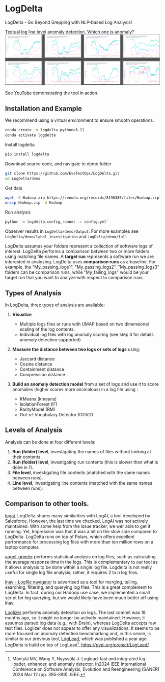 # LogDelta
LogDelta - Go Beyond Grepping with NLP-based Log Analysis! 

Textual log line level anomaly detection. Which one is anomaly? 
![8 different log files](images/8_log_files.png)

See [YouTube](https://www.youtube.com/playlist?list=PLTUjKYPvVhe6JhHBlkJN_yPhVDR5w2ej2) demonstrating the tool in action.

## Installation and Example
We recommend using a virtual environment to ensure smooth operations.
```bash
conda create -n logdelta python=3.11
conda activate logdelta
```
Install logdelta. 
```bash
pip install logdelta
```
Download source code, and navigate to demo folder
```bash
git clone https://github.com/EvoTestOps/LogDelta.git
cd LogDelta/demo
```
Get data
```bash
wget -O Hadoop.zip https://zenodo.org/records/8196385/files/Hadoop.zip?download=1
unzip Hadoop.zip -d Hadoop
```
Run analysis
```bash
python -m logdelta.config_runner -c config.yml`
```
Observer results in `LogDelta/demo/Output`. For more examples see `LogDelta/demo/label_investigation` and `LogDelta/demo/full`


LogDelta assumes your folders represent a collection of software logs of interest. LogDelta performs a comparison between two or more folders using matching file names.  A **target run** represents a software run we are interested in analyzing. LogDelta uses **comparison runs** as a baseline. For example, the "My_passing_logs1", "My_passing_logs2", "My_passing_logs3" folders can be comparison runs, while "My_failing_logs" would be your target run that you want to analyze with respect to comparison runs.


## Types of Analysis
In LogDelta, three types of analysis are available:

1. **Visualize** 
   - Multiple logs files or runs with UMAP based on two dimensional scaling of the log contents. 
   - Individual log files with log anomaly scoring (see step 3 for details anomaly detection supported)

2. **Measure the distance between two logs or sets of logs** using:
   - Jaccard distance
   - Cosine distance
   - Containment distance
   - Compression distance

3. **Build an anomaly detection model** from a set of logs and use it to score anomalies (higher scores more anomalous) in a log file using :
   - KMeans (kmeans)
   - IsolationForest (IF)
   - RarityModel (RM)
   - Out-of-Vocabulary Detector (OOVD)



## Levels of Analysis
Analysis can be done at four different levels:

1. **Run (folder) level**, investigating the names of files without looking at their contents.
2. **Run (folder) level**, investigating run contents (this is slower than what is done in 1).
3. **File level**, investigating file contents (matched with the same names between runs).
4. **Line level**, investigating line contents (matched with the same names between runs).

## Comparison to other tools. 
[logai](https://github.com/salesforce/logai). LogDelta shares many similarities with LogAI, a tool developed by Salesforce. However, the last time we checked, LogAI was not actively maintained. With some help from the issue tracker, we wer able to get it running. Yet, Impression was that it was a bit on the slow side compared to LogDelta. LogDelta runs on top of Polars, which offers excellent performance for processing log files with more than ten million rows on a laptop computer. 

[angel-grinder](https://github.com/rcoh/angle-grinder) performs statistical analysis on log files, such as calculating the average response time in the logs. This is complementary to our tool as it allows analysis to be done within a single log file. Logdelta is not really useful for single log file analysis; rather, it requires 2 to n log files.

[lnav - Logfile navigator](https://lnav.org/) is advertised as a tool for merging, tailing, searching, filtering, and querying log files. This is a great complement to LogDelta. In fact, during our Hadoop use case, we implemented a small script for log querying, but we would likely have been much better off using lnav. 

[Loglizer](https://github.com/logpai/loglizer) performs anomaly detection on logs. The last commit was 18 months ago, so it might no longer be actively maintained. However, it assumes parsed log data (e.g., with Drain), whereas LogDelta accepts raw text files. Loglizer does not appear to offer any visualizations. It seems to be more focused on anomaly detection benchmarking and, in this sense, is similar to our previous tool, [LogLead](https://github.com/EvoTestOps/LogLead), which was published a year ago. LogDelta is build on top of LogLead[^1]. https://pypi.org/project/LogLead/


[^1]: Mäntylä MV, Wang Y, Nyyssölä J. Loglead-fast and integrated log loader, enhancer, and anomaly detector. In2024 IEEE International Conference on Software Analysis, Evolution and Reengineering (SANER) 2024 Mar 12 (pp. 395-399). IEEE.
